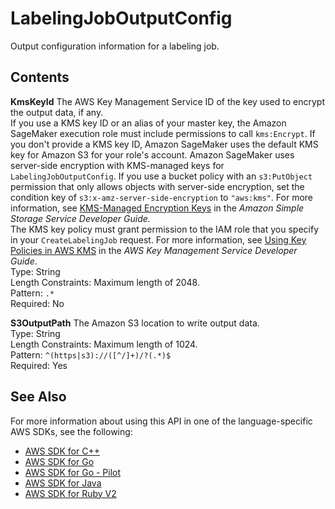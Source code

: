 # LabelingJobOutputConfig<a name="API_LabelingJobOutputConfig"></a>

Output configuration information for a labeling job\.

## Contents<a name="API_LabelingJobOutputConfig_Contents"></a>

 **KmsKeyId**   <a name="SageMaker-Type-LabelingJobOutputConfig-KmsKeyId"></a>
The AWS Key Management Service ID of the key used to encrypt the output data, if any\.  
If you use a KMS key ID or an alias of your master key, the Amazon SageMaker execution role must include permissions to call `kms:Encrypt`\. If you don't provide a KMS key ID, Amazon SageMaker uses the default KMS key for Amazon S3 for your role's account\. Amazon SageMaker uses server\-side encryption with KMS\-managed keys for `LabelingJobOutputConfig`\. If you use a bucket policy with an `s3:PutObject` permission that only allows objects with server\-side encryption, set the condition key of `s3:x-amz-server-side-encryption` to `"aws:kms"`\. For more information, see [KMS\-Managed Encryption Keys](https://docs.aws.amazon.com/AmazonS3/latest/dev/UsingKMSEncryption.html) in the *Amazon Simple Storage Service Developer Guide\.*   
The KMS key policy must grant permission to the IAM role that you specify in your `CreateLabelingJob` request\. For more information, see [Using Key Policies in AWS KMS](http://docs.aws.amazon.com/kms/latest/developerguide/key-policies.html) in the *AWS Key Management Service Developer Guide*\.  
Type: String  
Length Constraints: Maximum length of 2048\.  
Pattern: `.*`   
Required: No

 **S3OutputPath**   <a name="SageMaker-Type-LabelingJobOutputConfig-S3OutputPath"></a>
The Amazon S3 location to write output data\.  
Type: String  
Length Constraints: Maximum length of 1024\.  
Pattern: `^(https|s3)://([^/]+)/?(.*)$`   
Required: Yes

## See Also<a name="API_LabelingJobOutputConfig_SeeAlso"></a>

For more information about using this API in one of the language\-specific AWS SDKs, see the following:
+  [AWS SDK for C\+\+](https://docs.aws.amazon.com/goto/SdkForCpp/sagemaker-2017-07-24/LabelingJobOutputConfig) 
+  [AWS SDK for Go](https://docs.aws.amazon.com/goto/SdkForGoV1/sagemaker-2017-07-24/LabelingJobOutputConfig) 
+  [AWS SDK for Go \- Pilot](https://docs.aws.amazon.com/goto/SdkForGoPilot/sagemaker-2017-07-24/LabelingJobOutputConfig) 
+  [AWS SDK for Java](https://docs.aws.amazon.com/goto/SdkForJava/sagemaker-2017-07-24/LabelingJobOutputConfig) 
+  [AWS SDK for Ruby V2](https://docs.aws.amazon.com/goto/SdkForRubyV2/sagemaker-2017-07-24/LabelingJobOutputConfig) 